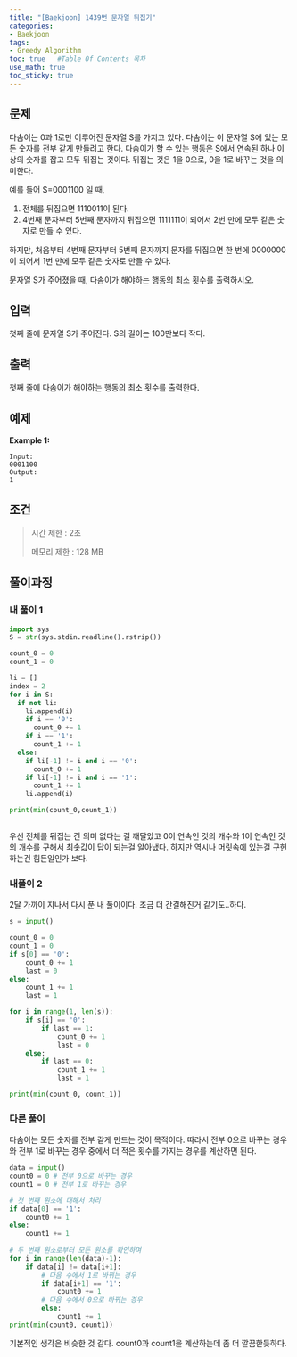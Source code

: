 ```yaml
---
title: "[Baekjoon] 1439번 문자열 뒤집기"
categories: 
- Baekjoon
tags:
- Greedy Algorithm
toc: true   #Table Of Contents 목차 
use_math: true
toc_sticky: true
---
```


## 문제

다솜이는 0과 1로만 이루어진 문자열 S를 가지고 있다. 다솜이는 이 문자열 S에 있는 모든 숫자를 전부 같게 만들려고 한다. 다솜이가 할 수 있는 행동은 S에서 연속된 하나 이상의 숫자를 잡고 모두 뒤집는 것이다. 뒤집는 것은 1을 0으로, 0을 1로 바꾸는 것을 의미한다.

예를 들어 S=0001100 일 때,

1. 전체를 뒤집으면 1110011이 된다.
2. 4번째 문자부터 5번째 문자까지 뒤집으면 1111111이 되어서 2번 만에 모두 같은 숫자로 만들 수 있다.

하지만, 처음부터 4번째 문자부터 5번째 문자까지 문자를 뒤집으면 한 번에 0000000이 되어서 1번 만에 모두 같은 숫자로 만들 수 있다.

문자열 S가 주어졌을 때, 다솜이가 해야하는 행동의 최소 횟수를 출력하시오.

## 입력

첫째 줄에 문자열 S가 주어진다. S의 길이는 100만보다 작다.

## 출력

첫째 줄에 다솜이가 해야하는 행동의 최소 횟수를 출력한다.

## 예제

**Example 1:**

```
Input: 
0001100
Output: 
1
```

## 조건

> 시간 제한 : 2초
>
> 메모리 제한 : 128 MB

## 풀이과정

### 내 풀이 1

```python
import sys
S = str(sys.stdin.readline().rstrip())

count_0 = 0
count_1 = 0

li = []
index = 2
for i in S:
  if not li:
    li.append(i)
    if i == '0':
      count_0 += 1
    if i == '1':
      count_1 += 1
  else:
    if li[-1] != i and i == '0':
      count_0 += 1
    if li[-1] != i and i == '1':
      count_1 += 1
    li.append(i)

print(min(count_0,count_1))



```

우선 전체를 뒤집는 건 의미 없다는 걸 깨달았고 0이 연속인 것의 개수와 1이 연속인 것의 개수를 구해서 최솟값이 답이 되는걸 알아냈다. 하지만 역시나 머릿속에 있는걸 구현하는건 힘든일인가 보다.

### 내풀이 2

2달 가까이 지나서 다시 푼 내 풀이이다. 조금 더 간결해진거 같기도..하다.

```python
s = input()

count_0 = 0
count_1 = 0
if s[0] == '0':
    count_0 += 1
    last = 0
else:
    count_1 += 1
    last = 1

for i in range(1, len(s)):
    if s[i] == '0':
        if last == 1:
            count_0 += 1
            last = 0
    else:
        if last == 0:
            count_1 += 1
            last = 1

print(min(count_0, count_1))
```

### 다른 풀이

다솜이는 모든 숫자를 전부 같게 만드는 것이 목적이다. 따라서 전부 0으로 바꾸는 경우와 전부 1로 바꾸는 경우 중에서 더 적은 횟수를 가지는 경우를 계산하면 된다.

```python
data = input()
count0 = 0 # 전부 0으로 바꾸는 경우
count1 = 0 # 전부 1로 바꾸는 경우

# 첫 번째 원소에 대해서 처리
if data[0] == '1':
    count0 += 1
else:
    count1 += 1
    
# 두 번째 원소로부터 모든 원소를 확인하며
for i in range(len(data)-1):
    if data[i] != data[i+1]:
        # 다음 수에서 1로 바뀌는 경우
        if data[i+1] == '1':
            count0 += 1
        # 다음 수에서 0으로 바뀌는 경우
        else:
            count1 += 1
print(min(count0, count1))
```

기본적인 생각은 비슷한 것 같다. count0과 count1을 계산하는데 좀 더 깔끔한듯하다.

